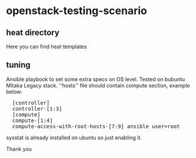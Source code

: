 # openstack-testing-scenario
## heat directory
Here you can find heat templates

## tuning
Ansible playbook to set some extra specs on OS level. Tested on bubuntu Mitaka Legacy stack.
''hosts'' file should contain compute section, example below:
<pre>  [controller]
  controller-[1:3]
  [compute]
  compute-[1:4]
  compute-access-with-root-hosts-[7:9] ansible_user=root</pre>

sysstat is already installed on ubuntu so just enabling it.


Thank you

